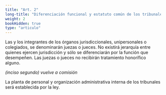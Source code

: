 ```yaml
---
title: "Art. 2"
long-title: "Diferenciación funcional y estatuto común de los tribunales"
weight: 2
bookHidden: true
type: "articulo"
---
```

Las y los integrantes de los órganos jurisdiccionales, unipersonales o colegiados, se denominarán juezas o jueces. No existirá jerarquía entre quienes ejercen jurisdicción y sólo se diferenciarán por la función que desempeñen. Las juezas o jueces no recibirán tratamiento honorífico alguno.

*(inciso segundo) vuelve a comisión*

La planta de personal y organización administrativa interna de los tribunales será establecida por la ley.
